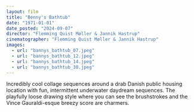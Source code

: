 ```yaml
---
layout: film
title: "Benny's Bathtub"
date: "1971-01-01"
date_posted: "2024-09-07"
director: "Flemming Quist Møller & Jannik Hastrup"
cinematographer: "Flemming Quist Møller & Jannik Hastrup"
images:
  - url: "bannys_bathtub_07.jpeg"
  - url: "bannys_bathtub_12.jpeg"
  - url: "bannys_bathtub_14.jpeg"
  - url: "bannys_bathtub_30.jpeg"
---
```


Incredibly cool collage sequences around a drab Danish public housing location with fun, intermittent underwater daydream sequences. The playfully loose drawing style where you can see the brushstrokes and the Vince Gauraldi-esque breezy score are charmers.
